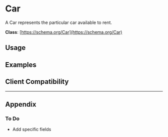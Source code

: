 # Car
A Car represents the particular car available to rent.

**Class**: [https://schema.org/Car](https://schema.org/Car)

## Usage

## Examples

## Client Compatibility
---
## Appendix
### To Do
- Add specific fields